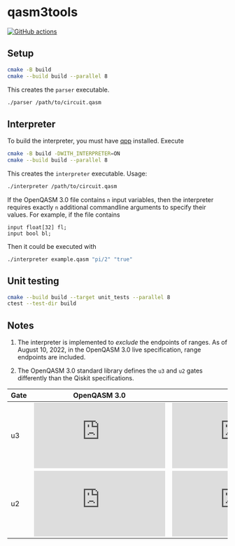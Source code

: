 # qasm3tools

[![GitHub actions](https://github.com/softwareqinc/qasm3tools/actions/workflows/cmake.yml/badge.svg)](https://github.com/softwareQinc/qasm3tools/actions)

## Setup

```bash
cmake -B build
cmake --build build --parallel 8
```

This creates the `parser` executable.

```bash
./parser /path/to/circuit.qasm
```

## Interpreter

To build the interpreter, you must
have [qpp](https://github.com/softwareQinc/qpp) installed.
Execute

```bash
cmake -B build -DWITH_INTERPRETER=ON
cmake --build build --parallel 8
```

This creates the `interpreter` executable. Usage:

```bash
./interpreter /path/to/circuit.qasm
```

If the OpenQASM 3.0 file contains `n` input variables, then the interpreter
requires exactly `n` additional commandline arguments to specify their values.
For example, if the file contains

```
input float[32] fl;
input bool bl;
```

Then it could be executed with

```bash
./interpreter example.qasm "pi/2" "true"
```

## Unit testing

```bash
cmake --build build --target unit_tests --parallel 8
ctest --test-dir build
```

## Notes

1. The interpreter is implemented to *exclude* the endpoints of ranges. As of
   August 10, 2022, in the OpenQASM 3.0 live specification, range endpoints are
   included.

2. The OpenQASM 3.0 standard library defines the `u3` and `u2` gates differently
   than the Qiskit specifications.

| Gate | OpenQASM 3.0                                                                                                                                                                                                                                                                                                                                            | Qiskit                                                                                                                                                                                                                                                                     | Phase inconsistency                                                                         |
|------|---------------------------------------------------------------------------------------------------------------------------------------------------------------------------------------------------------------------------------------------------------------------------------------------------------------------------------------------------------|----------------------------------------------------------------------------------------------------------------------------------------------------------------------------------------------------------------------------------------------------------------------------|---------------------------------------------------------------------------------------------|
| u3   | ![equation](https://latex.codecogs.com/gif.latex?%5Cbegin%7Bpmatrix%7De%5E%7B-i%28%5Cphi&plus;%5Clambda%29/2%7D%5Ccos%28%5Ctheta/2%29%26-e%5E%7B-i%28%5Cphi-%5Clambda%29/2%7D%5Csin%28%5Ctheta/2%29%5C%5Ce%5E%7Bi%28%5Cphi-%5Clambda%29/2%7D%5Csin%28%5Ctheta/2%29%26e%5E%7Bi%28%5Cphi&plus;%5Clambda%29/2%7D%5Ccos%28%5Ctheta/2%29%5Cend%7Bpmatrix%7D) | ![equation](https://latex.codecogs.com/gif.latex?%5Cbegin%7Bpmatrix%7D%5Ccos%28%5Ctheta/2%29%26-e%5E%7Bi%5Clambda%7D%5Csin%28%5Ctheta/2%29%5C%5Ce%5E%7Bi%5Cphi%7D%5Csin%28%5Ctheta/2%29%26e%5E%7Bi%28%5Cphi&plus;%5Clambda%29%7D%5Ccos%28%5Ctheta/2%29%5Cend%7Bpmatrix%7D) | ![equation](https://latex.codecogs.com/gif.latex?e%5E%7B-i%28%5Cphi&plus;%5Clambda%29/2%7D) |
| u2   | ![equation](https://latex.codecogs.com/gif.latex?%5Ctfrac%7B1%7D%7B%5Csqrt%7B2%7D%7D%5Cbegin%7Bpmatrix%7De%5E%7B-i%28%5Cphi&plus;%5Clambda%29/2%7D%26-e%5E%7B-i%28%5Cphi-%5Clambda%29/2%7D%5C%5Ce%5E%7Bi%28%5Cphi-%5Clambda%29/2%7D%26e%5E%7Bi%28%5Cphi&plus;%5Clambda%29/2%7D%5Cend%7Bpmatrix%7D)                                                      | ![equation](https://latex.codecogs.com/gif.latex?%5Ctfrac%7B1%7D%7B%5Csqrt%7B2%7D%7D%5Cbegin%7Bpmatrix%7D1%26-e%5E%7Bi%5Clambda%7D%5C%5Ce%5E%7Bi%5Cphi%7D%26e%5E%7Bi%28%5Cphi&plus;%5Clambda%29%7D%5Cend%7Bpmatrix%7D)                                                     | ![equation](https://latex.codecogs.com/gif.latex?e%5E%7B-i%28%5Cphi&plus;%5Clambda%29/2%7D) |
